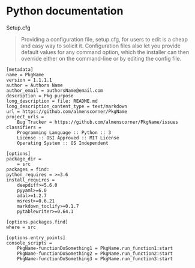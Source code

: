 # Python documentation 

Setup.cfg
> Providing a configuration file, setup.cfg, for users to edit is a cheap and easy way to solicit it. Configuration files also let you provide default values for any command option, which the installer can then override either on the command-line or by editing the config file.

```
[metadata]
name = PkgName
version = 1.1.1.1
author = Authors Name
author_email = authorsName@email.com
description = Pkg purpose
long_description = file: README.md
long_description_content_type = text/markdown
url = https://github.com/almenscorner/PkgName
project_urls =
    Bug Tracker = https://github.com/almenscorner/PkgName/issues
classifiers =
    Programming Language :: Python :: 3
    License :: OSI Approved :: MIT License
    Operating System :: OS Independent

[options]
package_dir =
    = src
packages = find:
python_requires = >=3.6
install_requires =
    deepdiff>=5.6.0
    pyyaml>=6.0
    adal>=1.2.7
    msrest>=0.6.21
    markdown_toclify>=0.1.7
    pytablewriter>=0.64.1

[options.packages.find]
where = src

[options.entry_points]
console_scripts =
    PkgName-functionDoSomething1 = PkgName.run_function1:start
    PkgName-functionDoSomething2 = PkgName.run_function2:start
    PkgName-functionDoSomething3 = PkgName.run_function3:start
```

